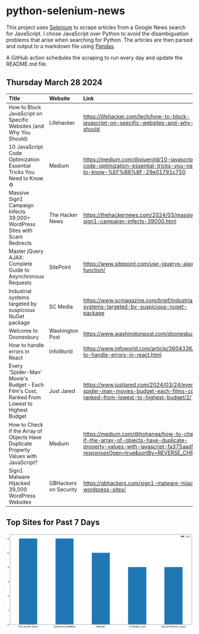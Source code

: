 # python-selenium-news

This project uses [Selenium](https://www.seleniumhq.org/) to scrape articles from a Google News search for JavaScript.
I chose JavaScript over Python to avoid the disambiguation problems that arise when searching for Python.
The articles are then parsed and output to a markdown file using [Pandas](https://pandas.pydata.org/).

A GitHub action schedules the scraping to run every day and update the README.md file.

## Thursday March 28 2024


| Title                                                                                      | Website               | Link                                                                                                                                                                 |
|:-------------------------------------------------------------------------------------------|:----------------------|:---------------------------------------------------------------------------------------------------------------------------------------------------------------------|
| How to Block JavaScript on Specific Websites (and Why You Should)                          | Lifehacker            | https://lifehacker.com/tech/how-to-block-javascript-on-specific-websites-and-why-you-should                                                                          |
| 10 JavaScript Code Optimization Essential Tricks You Need to Know ⚙️                       | Medium                | https://medium.com/@xiuerold/10-javascript-code-optimization-essential-tricks-you-need-to-know-%EF%B8%8F-29e01791c750                                                |
| Massive Sign1 Campaign Infects 39,000+ WordPress Sites with Scam Redirects                 | The Hacker News       | https://thehackernews.com/2024/03/massive-sign1-campaign-infects-39000.html                                                                                          |
| Master jQuery AJAX: Complete Guide to Asynchronous Requests                                | SitePoint             | https://www.sitepoint.com/use-jquerys-ajax-function/                                                                                                                 |
| Industrial systems targeted by suspicious NuGet package                                    | SC Media              | https://www.scmagazine.com/brief/industrial-systems-targeted-by-suspicious-nuget-package                                                                             |
| Welcome to Doonesbury                                                                      | Washington Post       | https://www.washingtonpost.com/doonesbury/                                                                                                                           |
| How to handle errors in React                                                              | InfoWorld             | https://www.infoworld.com/article/3604336/how-to-handle-errors-in-react.html                                                                                         |
| Every 'Spider-Man' Movie's Budget – Each Film's Cost, Ranked From Lowest to Highest Budget | Just Jared            | https://www.justjared.com/2024/03/24/every-spider-man-movies-budget-each-films-cost-ranked-from-lowest-to-highest-budget/2/                                          |
| How to Check if the Array of Objects Have Duplicate Property Values with JavaScript?       | Medium                | https://medium.com/@hohanga/how-to-check-if-the-array-of-objects-have-duplicate-property-values-with-javascript-fa375aad5714?responsesOpen=true&sortBy=REVERSE_CHRON |
| Sign1 Malware Hijacked 39,000 WordPress Websites                                           | GBHackers on Security | https://gbhackers.com/sign1-malware-hijacks-wordpress-sites/                                                                                                         |
## Top Sites for Past 7 Days

![Graph of Top Sites](https://raw.githubusercontent.com/dan-mba/python-selenium-news/main/last-week.png)
